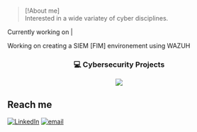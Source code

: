 <h1 align="center" style="color:black; font-weight:bold;">

</h1>

> [!About me]  
> Interested in a wide variatey of cyber disciplines. 



 Currently working on | </b>
 
 Working on creating a SIEM [FIM] environement using WAZUH 

<div align="center">

<h3>💻 Cybersecurity Projects</h3>

<a href="https://github.com/MouzaAlameri-sec/FIM-LAB">
  <img src="https://github-readme-stats.vercel.app/api/pin/?username=MouzaAlameri-sec&repo=FIM-LAB&theme=graywhite" />
</a>

</div>






## Reach me 
 [![LinkedIn](https://img.shields.io/badge/LinkedIn-%230077B5.svg?logo=linkedin&logoColor=white)](https://www.linkedin.com/in/mouzaalameri-sec)  [![email](https://img.shields.io/badge/Email-D14836?logo=gmail&logoColor=white)](mailto:mozaalamriii@gmail.com) 

<!-- Proudly created with GPRM ( https://gprm.itsvg.in ) -->

